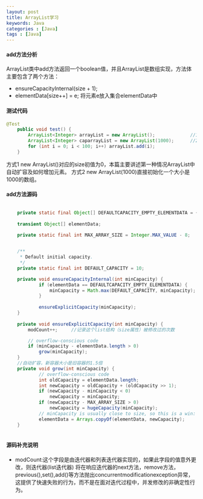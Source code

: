 ```yaml
---
layout: post
title: ArrayList学习
keywords: Java
categories : [Java]
tags : [Java]
---
```

#### add方法分析

ArrayList类中add方法返回一个boolean值，并且ArrayList是数组实现，方法体主要包含了两个方法：

* ensureCapacityInternal(size + 1);
* elementData[size++] = e;  将元素e放入集合elementData中

#### 测试代码

```java
@Test
	public void test() {
		ArrayList<Integer> arrayList = new ArrayList();		        //1
		ArrayList<Integer> caparrayList = new ArrayList(1000);		//2
		for (int i = 0; i < 100; i++) arrayList.add(i);
	}
```

方式1 new ArrayList()对应的size初值为0，本篇主要讲述第一种情况ArrayList中自动扩容及如何增加元素。
方式2 new ArrayList(1000)直接初始化一个大小是1000的数组。

#### add方法源码

```java

    private static final Object[] DEFAULTCAPACITY_EMPTY_ELEMENTDATA = {};
    
    transient Object[] elementData; 
    
    private static final int MAX_ARRAY_SIZE = Integer.MAX_VALUE - 8;


    /**
     * Default initial capacity.
     */
    private static final int DEFAULT_CAPACITY = 10;

    private void ensureCapacityInternal(int minCapacity) {
            if (elementData == DEFAULTCAPACITY_EMPTY_ELEMENTDATA) {
                minCapacity = Math.max(DEFAULT_CAPACITY, minCapacity);      //第一次给容器分配的size为10
            }
    
            ensureExplicitCapacity(minCapacity);
    }
    
    private void ensureExplicitCapacity(int minCapacity) {
        modCount++;     //记录这个list结构（size属性）被修改过的次数

        // overflow-conscious code
        if (minCapacity - elementData.length > 0)
            grow(minCapacity);
    }
    //自动扩容，新容器大小是旧容器的1.5倍
    private void grow(int minCapacity) {
            // overflow-conscious code
            int oldCapacity = elementData.length;
            int newCapacity = oldCapacity + (oldCapacity >> 1);
            if (newCapacity - minCapacity < 0)
                newCapacity = minCapacity;
            if (newCapacity - MAX_ARRAY_SIZE > 0)
                newCapacity = hugeCapacity(minCapacity);
            // minCapacity is usually close to size, so this is a win:
            elementData = Arrays.copyOf(elementData, newCapacity);
    }
    
```
    
#### 源码补充说明

* modCount:这个字段是由迭代器和列表迭代器实现的，如果此字段的值意外更改，则迭代器(list迭代器) 将在响应迭代器的next方法，remove方法，previous(),set(),add()等方法抛出concurrentmodificationexception异常，这提供了快速失败的行为，而不是在面对迭代过程中，并发修改的非确定性行为。



   



    